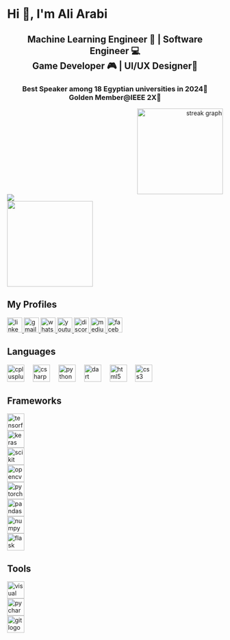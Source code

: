 <h1 align="left">Hi 👋, I'm Ali Arabi</h1>

<h2 align="center">Machine Learning Engineer 🤖 | Software Engineer 💻  <br>Game Developer 🎮 | UI/UX Designer🎨</h2>

<h3 align="center">Best Speaker among 18 Egyptian universities in 2024🎤<br> Golden Member@IEEE 2X🥇</h3>

<div align="right">
  <img src="https://streak-stats.demolab.com?user=AliArabi55&locale=en&mode=daily&theme=dark&hide_border=false&border_radius=20&order=3" height="200" alt="streak graph"  />
</div>

<div align="left">
  <img src="https://visitor-badge.laobi.icu/badge?page_id=AliArabi55.AliArabi55&left_text=Profile%20views%20"  />
</div>

<div align="left">
  <img height="200" src="https://i.giphy.com/media/v1.Y2lkPTc5MGI3NjExeGhqenRmNmdlY3BzZ3ppaWY5azQ0bTVqcnA5NWNlcTM2Y2gxdDU1YyZlcD12MV9pbnRlcm5hbF9naWZfYnlfaWQmY3Q9Zw/39wFTeHR6424Pjw8TO/giphy.gif"  />
</div>

<h2 align="left">My Profiles</h2>

<div align="left">
  <a href="https://www.linkedin.com/in/aliarabi55/" target="_blank">
    <img src="https://img.shields.io/static/v1?message=LinkedIn&logo=linkedin&label=&color=0077B5&logoColor=white&labelColor=&style=for-the-badge" height="35" alt="linkedin logo"  />
  </a>
  <a href="aliarabibbfftt@gmail.com" target="_blank">
    <img src="https://img.shields.io/static/v1?message=Gmail&logo=gmail&label=&color=D14836&logoColor=white&labelColor=&style=for-the-badge" height="35" alt="gmail logo"  />
  </a>
  <a href="https://api.whatsapp.com/send?phone=201282010827" target="_blank">
    <img src="https://img.shields.io/static/v1?message=Whatsapp&logo=whatsapp&label=&color=25D366&logoColor=white&labelColor=&style=for-the-badge" height="35" alt="whatsapp logo"  />
  </a>
  <a href="https://www.youtube.com/@aliarabi55" target="_blank">
    <img src="https://img.shields.io/static/v1?message=Youtube&logo=youtube&label=&color=FF0000&logoColor=white&labelColor=&style=for-the-badge" height="35" alt="youtube logo"  />
  </a>
  <a href="https://discord.com/invite/Nv2B5UTtuk" target="_blank">
    <img src="https://img.shields.io/static/v1?message=Discord&logo=discord&label=&color=7289DA&logoColor=white&labelColor=&style=for-the-badge" height="35" alt="discord logo"  />
  </a>
  <a href="https://medium.com/@aliarabi55" target="_blank">
    <img src="https://img.shields.io/static/v1?message=Medium&logo=medium&label=&color=12100E&logoColor=white&labelColor=&style=for-the-badge" height="35" alt="medium logo"  />
  </a>
  <a href="https://www.facebook.com/AliArabi55/" target="_blank">
    <img src="https://img.shields.io/static/v1?message=Facebook&logo=facebook&label=&color=1877F2&logoColor=white&labelColor=&style=for-the-badge" height="35" alt="facebook logo"  />
  </a>
</div>
<h2 align="left">Languages</h2>

<div align="left">
  <img src="https://img.shields.io/badge/C++-00599C?logo=cplusplus&logoColor=white&style=for-the-badge" height="40" alt="cplusplus logo"  />
  <img width="12" />
  <img src="https://img.shields.io/badge/C Sharp-239120?logo=csharp&logoColor=white&style=for-the-badge" height="40" alt="csharp logo"  />
  <img width="12" />
  <img src="https://img.shields.io/badge/Python-3776AB?logo=python&logoColor=white&style=for-the-badge" height="40" alt="python logo"  />
  <img width="12" />
  <img src="https://img.shields.io/badge/Dart-0175C2?logo=dart&logoColor=white&style=for-the-badge" height="40" alt="dart logo"  />
  <img width="12" />
  <img src="https://img.shields.io/badge/HTML5-E34F26?logo=html5&logoColor=white&style=for-the-badge" height="40" alt="html5 logo"  />
  <img width="12" />
  <img src="https://img.shields.io/badge/CSS3-1572B6?logo=css3&logoColor=white&style=for-the-badge" height="40" alt="css3 logo"  />
</div>

<h2 align="left">Frameworks</h2>
<div align="left">
  <img src="https://img.shields.io/badge/TensorFlow-FF6F00?logo=tensorflow&logoColor=white&style=for-the-badge" height="40" alt="tensorflow logo"  />
</div>
<div align="left">
  <img src="https://img.shields.io/badge/Keras-D00000?logo=keras&logoColor=white&style=for-the-badge" height="40" alt="keras logo"  />
</div>

<div align="left">
  <img src="https://img.shields.io/badge/Scikit Learn-F7931E?logo=scikitlearn&logoColor=white&style=for-the-badge" height="40" alt="scikit learn logo"  />
</div>

<div align="left">
  <img src="https://img.shields.io/badge/OpenCV-5C3EE8?logo=opencv&logoColor=white&style=for-the-badge" height="40" alt="opencv logo"  />
</div>

<div align="left">
  <img src="https://img.shields.io/badge/PyTorch-EE4C2C?logo=pytorch&logoColor=white&style=for-the-badge" height="40" alt="pytorch logo"  />
</div>

<div align="left">
  <img src="https://img.shields.io/badge/Pandas-150458?logo=pandas&logoColor=white&style=for-the-badge" height="40" alt="pandas logo"  />
</div>

<div align="left">
  <img src="https://img.shields.io/badge/Numpy-013243?logo=numpy&logoColor=white&style=for-the-badge" height="40" alt="numpy logo"  />
</div>

<div align="left">
  <img src="https://img.shields.io/badge/Flask-000000?logo=flask&logoColor=white&style=for-the-badge" height="40" alt="flask logo"  />
</div>

<h2 align="left">Tools</h2>

<div align="left">
  <img src="https://img.shields.io/badge/Visual Studio-5C2D91?logo=visualstudio&logoColor=white&style=for-the-badge" height="40" alt="visual studio logo"  />
</div>

<div align="left">
  <img src="https://img.shields.io/badge/PyCharm-000000?logo=pycharm&logoColor=white&style=for-the-badge" height="40" alt="pycharm logo"  />
</div>

<div align="left">
  <img src="https://img.shields.io/badge/Git-F05032?logo=git&logoColor=white&style=for-the-badge" height="40" alt="git logo"  />
</div>
